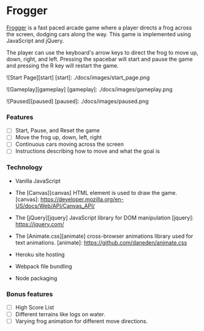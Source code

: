 # Frogger

[live]: http://frogger-js.herokuapp.com/

[Frogger][live] is a fast paced arcade game where a player directs a frog across the screen, dodging cars along the way. This game is implemented using JavaScript and jQuery.

The player can use the keyboard's arrow keys to direct the frog to move up, down, right, and left. Pressing the spacebar will start and pause the game and pressing the R key will restart the game.

![Start Page][start]
[start]: ./docs/images/start_page.png

![Gameplay][gameplay]
[gameplay]: ./docs/images/gameplay.png

![Paused][paused]
[paused]: ./docs/images/paused.png

### Features
* [ ] Start, Pause, and Reset the game
* [ ] Move the frog up, down, left, right
* [ ] Continuous cars moving across the screen
* [ ] Instructions describing how to move and what the goal is

### Technology

* Vanilla JavaScript

* The [Canvas][canvas] HTML element is used to draw the game.
[canvas]: https://developer.mozilla.org/en-US/docs/Web/API/Canvas_API/

* The [jQuery][jquery] JavaScript library for DOM manipulation
[jquery]: https://jquery.com/

* The [Animate.css][animate] cross-browser animations library used for text animations.
[animate]: https://github.com/daneden/animate.css

* Heroku site hosting

* Webpack file bundling

* Node packaging

### Bonus features

- [ ] High Score List
- [ ] Different terrains like logs on water.
- [ ] Varying frog animation for different move directions.
